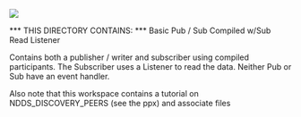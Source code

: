 ![](https://github.com/psmass/DDSexamples/blob/master/RtiAsOne.png)


*** THIS DIRECTORY CONTAINS: ***
Basic Pub / Sub Compiled w/Sub Read Listener

Contains both a publisher / writer and subscriber using compiled participants. The Subscriber uses a Listener to read the data. Neither Pub or Sub have an event handler. 

Also note that this workspace contains a tutorial on NDDS_DISCOVERY_PEERS (see the ppx) and associate files


